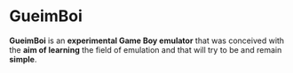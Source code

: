 # GueimBoi

__GueimBoi__ is an __experimental Game Boy emulator__ that was conceived with the __aim of learning__ the field of emulation and that will try to be and remain __simple__.